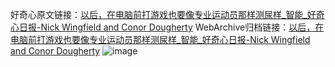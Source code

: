 好奇心原文链接：[以后，在电脑前打游戏也要像专业运动员那样测尿样_智能_好奇心日报-Nick Wingfield and Conor Dougherty](https://www.qdaily.com/articles/12590.html)
WebArchive归档链接：[以后，在电脑前打游戏也要像专业运动员那样测尿样_智能_好奇心日报-Nick Wingfield and Conor Dougherty](http://web.archive.org/web/20190623172819/https://www.qdaily.com/articles/12590.html)
![image](http://ww3.sinaimg.cn/large/007d5XDply1g3wjvz37m2j30u03zkkjl)